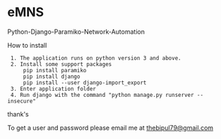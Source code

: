 # eMNS
Python-Django-Paramiko-Network-Automation

How to install

     1. The application runs on python version 3 and above.
     2. Install some support packages
         pip install paramiko
         pip install django
         pip install --user django-import_export
     3. Enter application folder
     4. Run django with the command "python manage.py runserver --insecure"

thank's

To get a user and password please email me at
thebipul79@gmail.com
